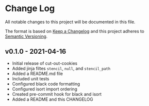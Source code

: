 # Change Log

All notable changes to this project will be documented in this file.

The format is based on [Keep a Changelog](http://keepachangelog.com/)
and this project adheres to [Semantic Versioning](http://semver.org/).

## v0.1.0 - 2021-04-16
- Initial release of cut-out-cookies
- Added jinja filtes `stencil`, `null`, and `stencil_path`
- Added a README.md file
- Included unit tests
- Configured black code formatting
- Configured isort import ordering
- Created pre-commit hook for black and isort
- Added a README and this CHANGELOG
